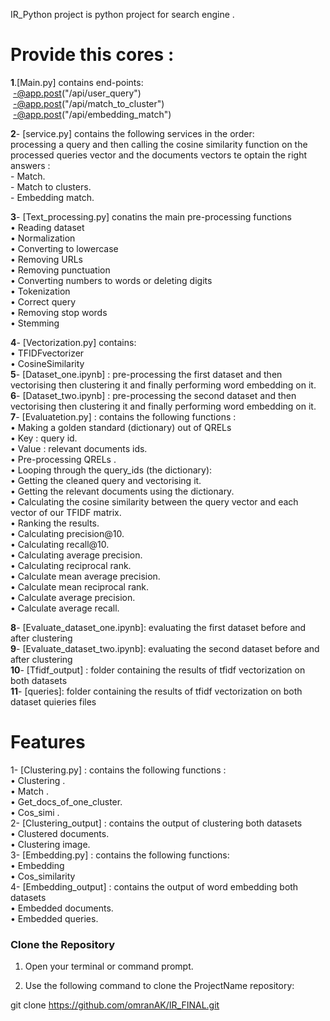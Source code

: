IR_Python project is python project for search engine  .
# Provide this cores :
**1**.[Main.py] contains end-points: <br/>
       &nbsp;-@app.post("/api/user_query")<br/>
       &nbsp;-@app.post("/api/match_to_cluster")<br/>
       &nbsp;-@app.post("/api/embedding_match")<br/>

**2**- [service.py] contains the following services in the order: <br/>
  processing a query and then calling the cosine similarity function on the processed queries vector and the documents vectors te optain the right answers :<br/>
    -	Match.<br/>
    -	Match to clusters.<br/>
    -	Embedding match.<br/>

**3**- [Text_processing.py] conatins the main pre-processing functions<br/>
    • Reading dataset<br/>
    • Normalization <br/>
    • Converting to lowercase <br/>
    • Removing URLs<br/>
    • Removing punctuation<br/>
    • Converting numbers to words or deleting digits<br/>
    • Tokenization <br/>
    • Correct query<br/>
    • Removing stop words<br/>
    • Stemming <br/>

**4**- [Vectorization.py] contains:<br/>
    • TFIDFvectorizer<br/>
    • CosineSimilarity<br/>
**5**- [Dataset_one.ipynb] : pre-processing the first dataset and then vectorising then clustering it and finally performing word embedding on it.<br/>
**6**- [Dataset_two.ipynb] : pre-processing the second dataset and then vectorising then clustering it and finally performing word embedding on it.<br/>
**7**- [Evaluatetion.py] : contains the following functions :<br/>
    • Making  a golden standard (dictionary) out of QRELs  <br/>
    •	Key : query id.<br/>
    • Value : relevant documents ids.<br/>
    • Pre-processing QRELs .<br/>
    • Looping through the query_ids (the dictionary):<br/>
    • Getting the cleaned query and vectorising it.<br/>
    • Getting the relevant documents using the dictionary.<br/>
    • Calculating the cosine similarity between the query vector and each vector of our TFIDF matrix.<br/>
    • Ranking the results.<br/>
    • Calculating precision@10.<br/>
    • Calculating recall@10.<br/>
    • Calculating average precision.<br/>
    • Calculating reciprocal rank.<br/>
    • Calculate mean average precision. <br/>
    • Calculate mean reciprocal rank.<br/>
    • Calculate average precision.<br/>
    • Calculate average recall.<br/>

**8**- [Evaluate_dataset_one.ipynb]: evaluating the first dataset before and after clustering<br/>
**9**- [Evaluate_dataset_two.ipynb]: evaluating the second dataset before and after clustering<br/>
**10**- [Tfidf_output] : folder containing the results of tfidf vectorization on both datasets<br/>
**11**- [queries]: folder containing the results of tfidf vectorization on both dataset quieries files<br/>
# Features

1- [Clustering.py]  : contains the following functions :<br/>
    • Clustering . <br/>
    • Match .<br/>
    • Get_docs_of_one_cluster.<br/>
    • Cos_simi .<br/>
2- [Clustering_output]  : contains the output of clustering both datasets<br/>
    • Clustered documents.<br/>
    • Clustering image.<br/>
3- [Embedding.py]  : contains the following functions:<br/>
    • Embedding<br/>
    • Cos_similarity<br/>
4- [Embedding_output] : contains the output of word embedding both datasets<br/>
    • Embedded documents.<br/>
    • Embedded queries.  <br/>

### Clone the Repository<br/>

1. Open your terminal or command prompt.<br/>

2. Use the following command to clone the ProjectName repository:<br/>

git clone https://github.com/omranAK/IR_FINAL.git<br/>
